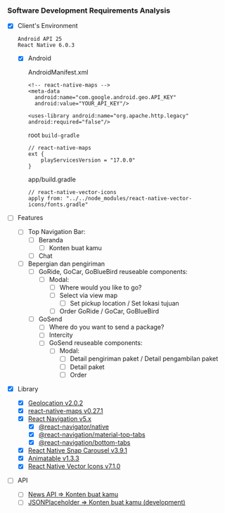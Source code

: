 ### Software Development Requirements Analysis

- [x] Client's Environment

  ```
  Android API 25
  React Native 6.0.3
  ```

  - [x] Android

    AndroidManifest.xml

    ```
    <!-- react-native-maps -->
    <meta-data
      android:name="com.google.android.geo.API_KEY"
      android:value="YOUR_API_KEY"/>
    
    <uses-library android:name="org.apache.http.legacy" android:required="false"/>
    ```

    root `build-gradle`

    ```
    // react-native-maps
    ext {
        playServicesVersion = "17.0.0"
    }
    ```

    app/build.gradle
    
    ```
    // react-native-vector-icons
    apply from: "../../node_modules/react-native-vector-icons/fonts.gradle"
    ```

- [ ] Features

  - [ ] Top Navigation Bar:
    - [ ] Beranda
      - [ ] Konten buat kamu
    - [ ] Chat
  - [ ] Bepergian dan pengiriman
    - [ ] GoRide, GoCar, GoBlueBird reuseable components:
      - [ ] Modal:
        - [ ] Where would you like to go?
        - [ ] Select via view map
          - [ ] Set pickup location / Set lokasi tujuan
        - [ ] Order GoRide / GoCar, GoBlueBird
    - [ ] GoSend
      - [ ] Where do you want to send a package?
      - [ ] Intercity
      - [ ] GoSend reuseable components:
        - [ ] Modal:
          - [ ] Detail pengiriman paket / Detail pengambilan paket
          - [ ] Detail paket
          - [ ] Order

- [x] Library

  - [x] [Geolocation v2.0.2](https://github.com/react-native-community/react-native-geolocation)
  - [x] [react-native-maps v0.27.1](https://github.com/react-native-community/react-native-maps)
  - [x] [React Navigation v5.x](https://reactnavigation.org/versions)
    - [x] [@react-navigator/native](https://reactnavigation.org/docs/getting-started/ )
    - [x] [@react-navigation/material-top-tabs](https://reactnavigation.org/docs/material-top-tab-navigator/)
    - [x] [@react-navigation/bottom-tabs](https://reactnavigation.org/docs/bottom-tab-navigator/)
  - [x] [React Native Snap Carousel v3.9.1](https://github.com/archriss/react-native-snap-carousel)
  - [x] [Animatable v1.3.3](https://github.com/oblador/react-native-animatable)
  - [x] [React Native Vector Icons v7.1.0](https://github.com/oblador/react-native-vector-icons)

- [ ] API
  - [ ] [News API => Konten buat kamu](https://newsapi.org/)
  - [ ] [JSONPlaceholder => Konten buat kamu (development)](https://jsonplaceholder.typicode.com/)
